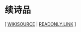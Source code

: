 # 续诗品

[ [WIKISOURCE](https://zh.wikisource.org/zh-hans/续诗品)
| [READONLY.LINK](https://readonly.link/books/https://books.xieyuheng.com/袁枚/续诗品/book.json) ]
